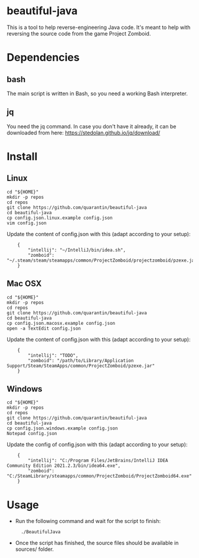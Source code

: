 # beautiful-java
This is a tool to help reverse-engineering Java code. It's meant to help with reversing the source code from the game Project Zomboid.

# Dependencies
## bash
The main script is written in Bash, so you need a working Bash interpreter.

## jq
You need the jq command. In case you don't have it already, it can be downloaded from here: https://stedolan.github.io/jq/download/

# Install
## Linux
	cd "${HOME}"
	mkdir -p repos
	cd repos
	git clone https://github.com/quarantin/beautiful-java
	cd beautiful-java
	cp config.json.linux.example config.json
	vim config.json
Update the content of config.json with this (adapt according to your setup):

		{
			"intellij": "~/IntelliJ/bin/idea.sh",
			"zomboid": "~/.steam/steam/steamapps/common/ProjectZomboid/projectzomboid/pzexe.jar"
		}

## Mac OSX
	cd "${HOME}"
	mkdir -p repos
	cd repos
	git clone https://github.com/quarantin/beautiful-java
	cd beautiful-java
	cp config.json.macosx.example config.json
	open -a TextEdit config.json
Update the content of config.json with this (adapt according to your setup):

		{
			"intellij": "TODO",
			"zomboid": "/path/to/Library/Application Support/Steam/SteamApps/common/ProjectZomboid/pzexe.jar"
		}

## Windows
	cd "${HOME}"
	mkdir -p repos
	cd repos
	git clone https://github.com/quarantin/beautiful-java
	cd beautiful-java
	cp config.json.windows.example config.json
	Notepad config.json
Update the config of config.json with this (adapt according to your setup):

		{
			"intellij": "C:/Program Files/JetBrains/IntelliJ IDEA Community Edition 2021.2.3/bin/idea64.exe",
			"zomboid": "C:/SteamLibrary/steamapps/common/ProjectZomboid/ProjectZomboid64.exe"
		}

# Usage
- Run the following command and wait for the script to finish:

		./BeautifulJava
- Once the script has finished, the source files should be available in sources/ folder.
